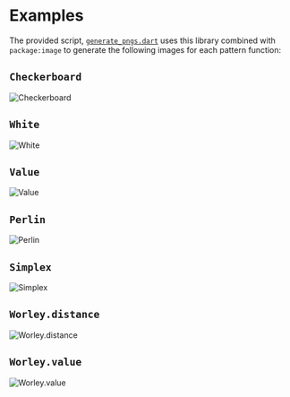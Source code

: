# Examples

The provided script, [`generate_pngs.dart`](./generate_pngs.dart) uses this
library combined with `package:image` to generate the following images for each
pattern function:

## `Checkerboard`

![Checkerboard](https://github.com/user-attachments/assets/b2800c02-6c49-44d0-a159-a5721682d283)

## `White`

![White](https://github.com/user-attachments/assets/665131a8-0571-4200-8487-3f6f179f11b1)

## `Value`

![Value](https://github.com/user-attachments/assets/fd03f266-785b-4fbd-b532-d8421864f9fb)

## `Perlin`

![Perlin](https://github.com/user-attachments/assets/23214d88-4143-44e5-97bb-40c40d02e529)

## `Simplex`

![Simplex](https://github.com/user-attachments/assets/5168bc86-9915-4664-ae8d-3752e2bd3651)

## `Worley.distance`

![Worley.distance](https://github.com/user-attachments/assets/234d1f60-238c-438c-8c27-407140309b6d)

## `Worley.value`

![Worley.value](https://github.com/user-attachments/assets/61475af8-1b95-4123-978a-b287cf3213c3)
